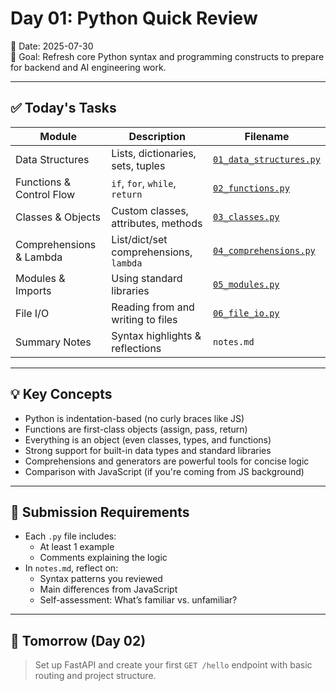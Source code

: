 # Day 01: Python Quick Review

📅 Date: 2025-07-30  
🎯 Goal: Refresh core Python syntax and programming constructs to prepare for backend and AI engineering work.

---

## ✅ Today's Tasks

| Module | Description | Filename |
|--------|-------------|----------|
| Data Structures | Lists, dictionaries, sets, tuples | [`01_data_structures.py`](./01_data_structures.py) |
| Functions & Control Flow | `if`, `for`, `while`, `return` | [`02_functions.py`](./02_functions.py) |
| Classes & Objects | Custom classes, attributes, methods | [`03_classes.py`](./03_classes.py) |
| Comprehensions & Lambda | List/dict/set comprehensions, `lambda` | [`04_comprehensions.py`](./04_comprehensions.py) |
| Modules & Imports | Using standard libraries | [`05_modules.py`](./05_modules.py) |
| File I/O | Reading from and writing to files | [`06_file_io.py`](./06_file_io.py) |
| Summary Notes | Syntax highlights & reflections | `notes.md` |

---

## 💡 Key Concepts

- Python is indentation-based (no curly braces like JS)
- Functions are first-class objects (assign, pass, return)
- Everything is an object (even classes, types, and functions)
- Strong support for built-in data types and standard libraries
- Comprehensions and generators are powerful tools for concise logic
- Comparison with JavaScript (if you're coming from JS background)

---

## 📝 Submission Requirements

- Each `.py` file includes:
  - At least 1 example
  - Comments explaining the logic
- In `notes.md`, reflect on:
  - Syntax patterns you reviewed
  - Main differences from JavaScript
  - Self-assessment: What’s familiar vs. unfamiliar?

---

## 🚀 Tomorrow (Day 02)

> Set up FastAPI and create your first `GET /hello` endpoint with basic routing and project structure.
